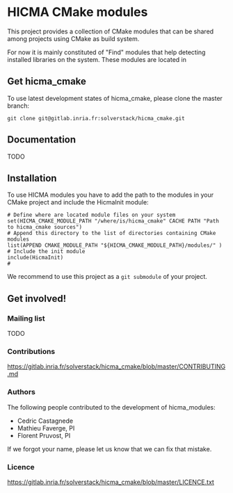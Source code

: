 HICMA CMake modules
====================

This project provides a collection of CMake modules that can be shared
among projects using CMake as build system.

For now it is mainly constituted of "Find" modules that help detecting
installed libraries on the system. These modules are located in

Get hicma_cmake
---------------------

To use latest development states of hicma_cmake, please clone the
master branch:

    git clone git@gitlab.inria.fr:solverstack/hicma_cmake.git

Documentation
---------------------

TODO

Installation
---------------------

To use HICMA modules you have to add the path to the modules in your
CMake project and include the HicmaInit module:

    # Define where are located module files on your system
    set(HICMA_CMAKE_MODULE_PATH "/where/is/hicma_cmake" CACHE PATH "Path to hicma_cmake sources")
    # Append this directory to the list of directories containing CMake modules
    list(APPEND CMAKE_MODULE_PATH "${HICMA_CMAKE_MODULE_PATH}/modules/" )
    # Include the init module
    include(HicmaInit)
    #

We recommend to use this project as a `git submodule` of your project.

Get involved!
---------------------

### Mailing list

TODO

### Contributions

https://gitlab.inria.fr/solverstack/hicma_cmake/blob/master/CONTRIBUTING.md

### Authors

The following people contributed to the development of hicma_modules:
  * Cedric Castagnede
  * Mathieu Faverge, PI
  * Florent Pruvost, PI

If we forgot your name, please let us know that we can fix that mistake.

### Licence

https://gitlab.inria.fr/solverstack/hicma_cmake/blob/master/LICENCE.txt
